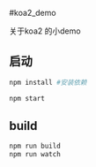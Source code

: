 #koa2_demo

关于koa2 的小demo

## 启动
```sh
npm install #安装依赖

npm start
```

## build
```sh
npm run build
npm run watch
```